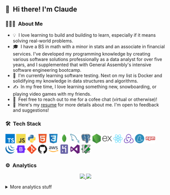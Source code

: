 ## 👋 &nbsp;Hi there! I'm Claude

### 👨🏻‍💻 &nbsp;About Me

- 💡 &nbsp;I love learning to build and building to learn, especially if it means solving real-world problems.
- 🎓 &nbsp;I have a BS in math with a minor in stats and an associate in financial services. I've developed my programming knowledge by creating various software solutions professionally as a data analyst for over five years, and I supplemented that with General Assembly's intensive software engineering bootcamp.
- 🌱 &nbsp;I'm currently learning software testing. Next on my list is Docker and solidifying my knowledge in data structures and algorithms.
- ✍️ &nbsp;In my free time, I love learning something new, snowboarding, or playing video games with my friends.
- 💬 &nbsp;Feel free to reach out to me for a cofee chat (virtual or otherwise)!
- 📄 &nbsp;Here's my [resume](https://aldric.dev/resume_aldric_claude.pdf) for more details about me. I'm open to feedback and suggestions!

### 🛠 &nbsp;Tech Stack

<p align="left">
  <img src="https://raw.githubusercontent.com/devicons/devicon/master/icons/typescript/typescript-original.svg" alt="TypeScript" width="30" height="30" title="TypeScript" />
  <img src="https://raw.githubusercontent.com/devicons/devicon/master/icons/javascript/javascript-original.svg" alt="JavaScript" width="30" height="30" title="JavaScript" />
  <img src="https://raw.githubusercontent.com/devicons/devicon/master/icons/python/python-original.svg" alt="Python" width="30" height="30" title="Python" />
  <img src="https://raw.githubusercontent.com/devicons/devicon/master/icons/html5/html5-original.svg" alt="HTML" width="30" height="30" title="HTML" />
  <img src="https://raw.githubusercontent.com/devicons/devicon/master/icons/css3/css3-original.svg" alt="CSS" width="30" height="30" title="CSS" />
  <img src="https://raw.githubusercontent.com/devicons/devicon/master/icons/mongodb/mongodb-original.svg" alt="MongoDB" width="30" height="30" title="MongoDB" />
  <img src="https://raw.githubusercontent.com/devicons/devicon/master/icons/mysql/mysql-original.svg" alt="MySQL" width="30" height="30" title="MySQL" />
  <img src="https://raw.githubusercontent.com/devicons/devicon/master/icons/postgresql/postgresql-original.svg" alt="PostgreSQL" width="30" height="30" title="PostgreSQL" />
  <img src="https://raw.githubusercontent.com/devicons/devicon/master/icons/nodejs/nodejs-original.svg" alt="Node.js" width="30" height="30" title="Node.js" />
  <img src="https://raw.githubusercontent.com/devicons/devicon/master/icons/express/express-original.svg" alt="Express.js" width="30" height="30" title="Express.js" />
  <img src="https://raw.githubusercontent.com/devicons/devicon/master/icons/react/react-original.svg" alt="React.js" width="30" height="30" title="React.js" />
  <img src="https://raw.githubusercontent.com/devicons/devicon/master/icons/redux/redux-original.svg" alt="Redux" width="30" height="30" title="Redux" />
  <img src="https://raw.githubusercontent.com/devicons/devicon/master/icons/yarn/yarn-original.svg" alt="Yarn" width="30" height="30" title="Yarn" />
  <img src="https://raw.githubusercontent.com/devicons/devicon/master/icons/npm/npm-original-wordmark.svg" alt="NPM" width="30" height="30" title="NPM" />
  <img src="https://raw.githubusercontent.com/devicons/devicon/master/icons/jquery/jquery-original.svg" alt="jQuery" width="30" height="30" title="jQuery" />
  <img src="https://raw.githubusercontent.com/devicons/devicon/master/icons/bootstrap/bootstrap-plain.svg" alt="Bootstrap" width="30" height="30" title="Bootstrap" />
  <img src="https://raw.githubusercontent.com/devicons/devicon/master/icons/git/git-original.svg" alt="Git" width="30" height="30" title="Git" />
  <img src="https://raw.githubusercontent.com/devicons/devicon/master/icons/github/github-original.svg" alt="GitHub" width="30" height="30" title="GitHub" />
  <img src="https://raw.githubusercontent.com/devicons/devicon/master/icons/amazonwebservices/amazonwebservices-original.svg" alt="Amazon Web Services" width="30" height="30" title="Amazon Web Services" />
  <img src="https://raw.githubusercontent.com/devicons/devicon/master/icons/heroku/heroku-plain.svg" alt="Heroku" width="30" height="30" title="Heroku" />
  <img src="https://raw.githubusercontent.com/devicons/devicon/master/icons/visualstudio/visualstudio-plain.svg" alt="VS Code" width="30" height="30" title="Visual Studio Code" />
  <img src="https://raw.githubusercontent.com/devicons/devicon/master/icons/vim/vim-original.svg" alt="Vim" width="30" height="30" title="Vim" />
</p>

### ⚙️ &nbsp;Analytics

<p align="center">
<a href="https://github.com/anuraghazra/github-readme-stats">
  <img height="180em" src="https://github-readme-stats-eight-theta.vercel.app/api?username=caldric&show_icons=true&theme=vue-dark&include_all_commits=true&count_private=true" />
  <img height="180em" src="https://github-readme-stats-eight-theta.vercel.app/api/top-langs/?username=caldric&layout=compact&exclude_lang=java+r&theme=vue-dark" />
</a>
</p>

<details>
  <summary>
    More analytics stuff
  </summary>
  
  <br />
  
<!--START_SECTION:waka-->
![Lines of code](https://img.shields.io/badge/From%20Hello%20World%20I%27ve%20Written-309771%20lines%20of%20code-blue)

**I'm an Early 🐤** 

```text
🌞 Morning    110 commits    █████░░░░░░░░░░░░░░░░░░░░   22.22% 
🌆 Daytime    193 commits    █████████░░░░░░░░░░░░░░░░   38.99% 
🌃 Evening    140 commits    ███████░░░░░░░░░░░░░░░░░░   28.28% 
🌙 Night      52 commits     ██░░░░░░░░░░░░░░░░░░░░░░░   10.51%

```
📅 **I'm Most Productive on Tuesday** 

```text
Monday       82 commits     ████░░░░░░░░░░░░░░░░░░░░░   16.57% 
Tuesday      101 commits    █████░░░░░░░░░░░░░░░░░░░░   20.4% 
Wednesday    67 commits     ███░░░░░░░░░░░░░░░░░░░░░░   13.54% 
Thursday     68 commits     ███░░░░░░░░░░░░░░░░░░░░░░   13.74% 
Friday       84 commits     ████░░░░░░░░░░░░░░░░░░░░░   16.97% 
Saturday     52 commits     ██░░░░░░░░░░░░░░░░░░░░░░░   10.51% 
Sunday       41 commits     ██░░░░░░░░░░░░░░░░░░░░░░░   8.28%

```


📊 **This Week I Spent My Time On** 

```text
⌚︎ Time Zone: America/New_York

💬 Programming Languages: 
No Activity Tracked This Week

🔥 Editors: 
No Activity Tracked This Week

🐱‍💻 Projects: 
No Activity Tracked This Week

💻 Operating System: 
No Activity Tracked This Week

```


<!--END_SECTION:waka-->
</details>
